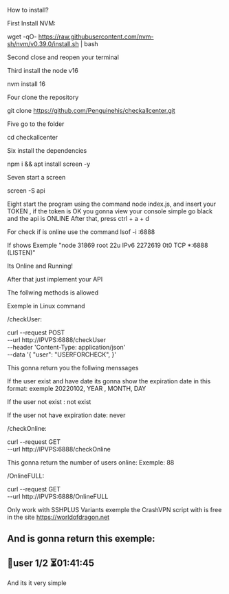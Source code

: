 
How to install?

First Install NVM: 

wget -qO- https://raw.githubusercontent.com/nvm-sh/nvm/v0.39.0/install.sh | bash

Second close and reopen your terminal

Third install the node v16

nvm install 16

Four clone the repository

git clone https://github.com/Penguinehis/checkallcenter.git

Five go to the folder 

cd checkallcenter

Six install the dependencies

npm i && apt install screen -y

Seven start a screen 

screen -S api

Eight start the program using the command node index.js, and insert your TOKEN , if the token is OK you gonna view your console simple go black and the api is ONLINE 
After that, press ctrl + a + d

For check if is online use the command lsof -i :6888

If shows Exemple "node    31869 root   22u  IPv6 2272619      0t0  TCP *:6888 (LISTEN)"

Its Online and Running!

After that just implement your API

The follwing methods is allowed

Exemple in Linux command

/checkUser:

curl --request POST \
  --url http://IPVPS:6888/checkUser \
  --header 'Content-Type: application/json' \
  --data '{
    "user": "USERFORCHECK",
}'

This gonna return you the follwing menssages 

If the user exist and have date its gonna show the expiration date in this format: exemple 20220102, YEAR , MONTH, DAY

If the user not exist : not exist

If the user not have expiration date: never

/checkOnline:

curl --request GET \
  --url http://IPVPS:6888/checkOnline

This gonna return the number of users online: Exemple: 88

/OnlineFULL:

curl --request GET \
  --url http://IPVPS:6888/OnlineFULL

Only work with SSHPLUS Variants exemple the CrashVPN script with is free in the site https://worldofdragon.net

And is gonna return this exemple: 
------------------------------
👤user 1/2 ⏳01:41:45
------------------------------

And its it very simple
